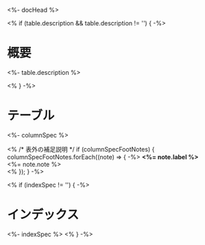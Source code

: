 <%- docHead %>

<% if (table.description && table.description != '') { -%>
# 概要

<%- table.description %>

<% } -%>
# テーブル

<%- columnSpec %>

<% /* 表外の補足説明 */
if (columnSpecFootNotes) {
  columnSpecFootNotes.forEach((note) => {
-%>
<a name="<%= note.index %>"></a>
**<%= note.label %>**  
<%= note.note %>  
<%
  });
} -%>

<% if (indexSpec != '') { -%>
# インデックス

<%- indexSpec %>
<% } -%>

